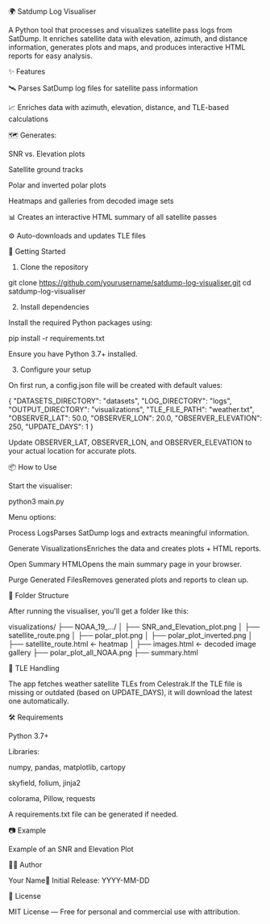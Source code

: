 🌍 Satdump Log Visualiser

A Python tool that processes and visualizes satellite pass logs from SatDump. It enriches satellite data with elevation, azimuth, and distance information, generates plots and maps, and produces interactive HTML reports for easy analysis.

✨ Features

🛰️ Parses SatDump log files for satellite pass information

📈 Enriches data with azimuth, elevation, distance, and TLE-based calculations

🗺️ Generates:

SNR vs. Elevation plots

Satellite ground tracks

Polar and inverted polar plots

Heatmaps and galleries from decoded image sets

📊 Creates an interactive HTML summary of all satellite passes

⚙️ Auto-downloads and updates TLE files

🚀 Getting Started

1. Clone the repository

git clone https://github.com/yourusername/satdump-log-visualiser.git
cd satdump-log-visualiser

2. Install dependencies

Install the required Python packages using:

pip install -r requirements.txt

Ensure you have Python 3.7+ installed.

3. Configure your setup

On first run, a config.json file will be created with default values:

{
  "DATASETS_DIRECTORY": "datasets",
  "LOG_DIRECTORY": "logs",
  "OUTPUT_DIRECTORY": "visualizations",
  "TLE_FILE_PATH": "weather.txt",
  "OBSERVER_LAT": 50.0,
  "OBSERVER_LON": 20.0,
  "OBSERVER_ELEVATION": 250,
  "UPDATE_DAYS": 1
}

Update OBSERVER_LAT, OBSERVER_LON, and OBSERVER_ELEVATION to your actual location for accurate plots.

📦 How to Use

Start the visualiser:

python3 main.py

Menu options:

Process LogsParses SatDump logs and extracts meaningful information.

Generate VisualizationsEnriches the data and creates plots + HTML reports.

Open Summary HTMLOpens the main summary page in your browser.

Purge Generated FilesRemoves generated plots and reports to clean up.

📁 Folder Structure

After running the visualiser, you'll get a folder like this:

visualizations/
├── NOAA_19_.../
│   ├── SNR_and_Elevation_plot.png
│   ├── satellite_route.png
│   ├── polar_plot.png
│   ├── polar_plot_inverted.png
│   ├── satellite_route.html  ← heatmap
│   ├── images.html           ← decoded image gallery
├── polar_plot_all_NOAA.png
├── summary.html

📡 TLE Handling

The app fetches weather satellite TLEs from Celestrak.If the TLE file is missing or outdated (based on UPDATE_DAYS), it will download the latest one automatically.

🛠 Requirements

Python 3.7+

Libraries:

numpy, pandas, matplotlib, cartopy

skyfield, folium, jinja2

colorama, Pillow, requests

A requirements.txt file can be generated if needed.

📷 Example



Example of an SNR and Elevation Plot

🧑‍💻 Author

Your Name📅 Initial Release: YYYY-MM-DD

📄 License

MIT License — Free for personal and commercial use with attribution.